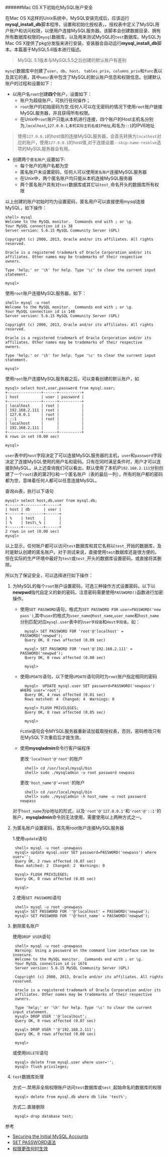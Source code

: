 ######Mac OS X下初始化MySQL账户安全

在Mac OS X这样的Unix系统中，MySQL安装完成后，应该运行**mysql_install_db**脚本程序，设置和初始化授权表，。授权表中定义了MySQL用户账户和访问权限，以便用户连接MySQL服务器。该脚本会创建数据目录、拥有所有数据库权限的`mysql`数据库，以及用来测试MySQL的`test`数据库。MySQL为Mac OS X提供了pkg分发版来进行安装，安装器会自动运行**mysql_install_db**脚本。本篇基于MySQL5.6版本进行描述。

>MySQL 5.1版本与MySQL5.5之后创建的默认账户有差别

`mysql`数据库中创建了`user`、`db`、`host`、 `tables_priv`、`columns_priv`和`func`表以及其它的表，其中`uesr`表中包含了MySQL的默认账户信息和权限信息。创建默认账户的过程和设置如下：

+ 以用户名`root`创建**四个**账户，设置如下：
	+ 账户为超级账户，可执行任何操作；
	+ `root`账户的初始密码为空,任何人可以在无密码的情况下使用`root`账户链接MySQL服务器，并且获得所有权限。
	+ 在Unix中`root`账户只能从本机进行连接，四个账户的Host主机名分别为,`localhost`,`127.0.0.1`,`本机实际主机名或IP地址`,和名为`::1`的IPV6地址

> 使用`127.0.0.1`的host值的连接MySQL服务器，会首先转换为`localhost`对应的账户，使用`127.0.0.1`的host值,对于连接设置`--skip-name-resolve`选项的MySQL服务器会有用。
		
+ 创建两个`匿名账户`,设置如下:
	+ 每个账户的用户名都为空
	+ 匿名账户未设置密码，任何人可以使用`匿名账户`连接MySQL服务器
	+ 在Unix中，两个匿名账户均只能从本机连接MySQL服务器
	+ 两个匿名账户具有对`test`数据库或其它以`test_`命名开头的数据库所有权限
	
以上创建的账户初始时均为设置密码，匿名用户可以直接使用mysql连接MySQL，如下操作：

	shell> mysql
	Welcome to the MySQL monitor.  Commands end with ; or \g.
	Your MySQL connection id is 38
	Server version: 5.6.15 MySQL Community Server (GPL)

	Copyright (c) 2000, 2013, Oracle and/or its affiliates. All rights reserved.

	Oracle is a registered trademark of Oracle Corporation and/or its
	affiliates. Other names may be trademarks of their respective
	owners.

	Type 'help;' or '\h' for help. Type '\c' to clear the current input statement.

	mysql>
	
使用`root`账户连接MySQL服务器，如下：

	shell> mysql -u root
	Welcome to the MySQL monitor.  Commands end with ; or \g.
	Your MySQL connection id is 148
	Server version: 5.6.15 MySQL Community Server (GPL)

	Copyright (c) 2000, 2013, Oracle and/or its affiliates. All rights reserved.

	Oracle is a registered trademark of Oracle Corporation and/or its
	affiliates. Other names may be trademarks of their respective
	owners.

	Type 'help;' or '\h' for help. Type '\c' to clear the current input statement.

	mysql> 
	
使用`root`账户连接MySQL服务器之后，可以查看创建的默认账户，如

	mysql> select host,user,password from mysql.user;
	+---------------+------+----------+
	| host          | user | password |
	+---------------+------+----------+
	| localhost     | root |          |
	| 192.168.2.111 | root |          |
	| 127.0.0.1     | root |          |
	| ::1           | root |          |
	| localhost     |      |          |
	| 192.168.2.111 |      |          |
	+---------------+------+----------+
	6 rows in set (0.00 sec)

	mysql> 
	
`user`表中的`host`字段决定了可以连接MySQL服务器的主机，`user`和`password`字段决定了连接MySQL使用的用户名和密码。只有在同时满足条件时，用户才可以连接到MySQL。从上述查询我们可以看出，默认使用了本机IP`192.168.2.111`分别创建了一个`root`(表的第2列)和一个匿名账户（表的最后一列），所有的账户都的密码都为空，意味着任何人都可以任意连接MySQL。

查询`db`表，执行以下语句

	mysql> select host,db,user from mysql.db;
	+------+---------+------+
	| host | db      | user |
	+------+---------+------+
	| %    | test    |      |
	| %    | test\_% |      |
	+------+---------+------+
	2 rows in set (0.00 sec)
	mysql> 

以上显示，任何账户都可以访问`test`数据库和其它名称以`test_`开始的数据库，及时是默认创建的匿名账户。对于测试来说，直接使用`test`数据库还是很方便的，但在实际的生产环境中最好为`test`或`test_`开头的数据库设置密码，或直接将其删除。

所以为了保证安全，可以选择进行如下操作：

1. 为MySQL的每个`root`账户设置密码，可选三种操作方式设置密码，以下以**newpwd**指代自定义的新的密码，注意密码需要使用`PASSWORD()`函数进行加密操作。

	+ 使用`SET PASSWORD`语句，格式为`SET PASSWORD FOR user=PASSWORD('new pass')`,其中`user`的格式为`user_name@host_name`,`user_name`和`host_name`分别匹配对应`mysql.user`表中的`User字段值`和`Host字段值`，如：

			mysql> SET PASSWORD FOR 'root'@'localhost' = PASSWORD('newpwd');
			Query OK, 0 rows affected (0.09 sec)

			mysql> SET PASSWORD FOR 'root'@'192.168.2.111' = PASSWORD('newpwd');
			Query OK, 0 rows affected (0.00 sec)

			mysql> 
			
	+ 使用`UPDATE`语句，以下使用`UPDATE`语句同时为`root`账户指定相同的密码

			mysql>  UPDATE mysql.user SET password=PASSWORD('newpass') WHERE user='root';
			Query OK, 4 rows affected (0.01 sec)
			Rows matched: 4  Changed: 4  Warnings: 0

			mysql> FLUSH PRIVILEGES;
			Query OK, 0 rows affected (0.05 sec)

			mysql> 
			
		`FLUSH`语句会令MYSQL服务器重新读加载取授权表，否则，密码修改只有在MySQL下次重启后才能生效。
		
	+ 使用**mysqladmin**命令行客户端程序
	
	  更改`'localhost'@'root'`的账户
		
			shell> cd /usr/local/mysql/bin
			shell> sudo ./mysqladmin -u root password newpass
			
	  更改`'host_name'@'=root'`的账户	
	  
	  		shell> cd /usr/local/mysql/bin
			shell> sudo ./mysqladmin -h host_name -u root password newpass
			
	 对于`host_name`为ip地址的形式，以及`'root'@'127.0.0.1'`和`'root'@'::1'`的账户，**mysqladmin**命令则无法使用，需要使用以上两种方式之一。
			
2. 为匿名账户设置密码，首先用root账户连接MySQL服务器

	1.使用`update`语句

		shell> mysql -u root -pnewpass
		mysql> update mysql.user SET password=PASSWORD('newpass') where user='';
		Query OK, 2 rows affected (0.07 sec)
		Rows matched: 2  Changed: 2  Warnings: 0

		mysql> FLUSH PRIVILEGES;
		Query OK, 0 rows affected (0.05 sec)

		mysql> 
		
	2.使用`SET PASSWORD`语句
	
		shell> mysql -u root -pnewpass
		mysql> SET PASSWORD FOR ''@'localhost' = PASSWORD('newpwd');
		mysql> SET PASSWORD FOR ''@'host_name' = PASSWORD('newpwd');
		
3. 删除匿名账户

	使用`DROP USER`语句
	
		shell> mysql -u root -pnewpass
		Warning: Using a password on the command line interface can be insecure.
		Welcome to the MySQL monitor.  Commands end with ; or \g.
		Your MySQL connection id is 1674
		Server version: 5.6.15 MySQL Community Server (GPL)

		Copyright (c) 2000, 2013, Oracle and/or its affiliates. All rights reserved.

		Oracle is a registered trademark of Oracle Corporation and/or its
		affiliates. Other names may be trademarks of their respective
		owners.

		Type 'help;' or '\h' for help. Type '\c' to clear the current input statement.
		mysql> DROP USER ''@'localhost';
		Query OK, 0 rows affected (0.07 sec)

		mysql> DROP USER ''@'192.168.2.111';
		Query OK, 0 rows affected (0.00 sec)

		mysql> 

	或使用`DELETE`语句
	
		mysql> delete from mysql.user where user='';
		mysql> flush privileges;

4. `test`数据库处理
	
	方式一.禁用非全局权限账户访问`test`数据库或`test_`起始命名的数据库的权限

		mysql> delete from mysql.db where db like 'test%';
		
	方式二.直接删除
	
		mysql> drop database test;
	




参考

+ [Securing the Initial MySQL Accounts][1]
+ [SET PASSWORD语法][2]
+ [权限更改何时生效][3]

[1]: http://dev.mysql.com/doc/refman/5.7/en/default-privileges.html
[2]: http://dev.mysql.com/doc/refman/5.1/zh/sql-syntax.html#set-password
[3]: http://dev.mysql.com/doc/refman/5.1/zh/database-administration.html#privilege-changes
